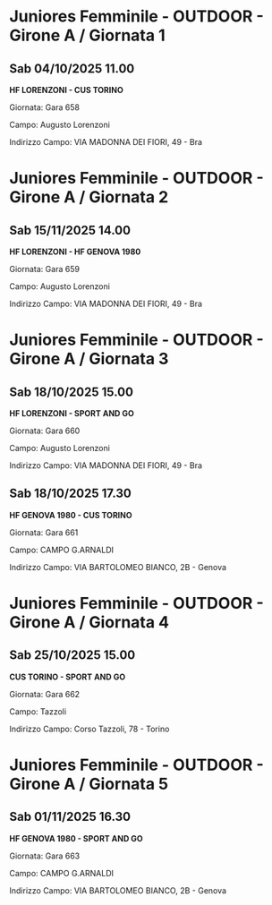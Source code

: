 # Juniores Femminile - OUTDOOR  - Girone A / Giornata 1
## Sab 04/10/2025 11.00
**HF LORENZONI - CUS TORINO**

Giornata: Gara 658

Campo: Augusto Lorenzoni 

Indirizzo Campo:  VIA MADONNA DEI FIORI, 49 - Bra


# Juniores Femminile - OUTDOOR  - Girone A / Giornata 2
## Sab 15/11/2025 14.00
**HF LORENZONI - HF GENOVA 1980**

Giornata: Gara 659

Campo: Augusto Lorenzoni 

Indirizzo Campo:  VIA MADONNA DEI FIORI, 49 - Bra


# Juniores Femminile - OUTDOOR  - Girone A / Giornata 3
## Sab 18/10/2025 15.00
**HF LORENZONI - SPORT AND GO**

Giornata: Gara 660

Campo: Augusto Lorenzoni 

Indirizzo Campo:  VIA MADONNA DEI FIORI, 49 - Bra



## Sab 18/10/2025 17.30
**HF GENOVA 1980 - CUS TORINO**

Giornata: Gara 661

Campo: CAMPO G.ARNALDI 

Indirizzo Campo:  VIA BARTOLOMEO BIANCO, 2B - Genova


# Juniores Femminile - OUTDOOR  - Girone A / Giornata 4
## Sab 25/10/2025 15.00
**CUS TORINO - SPORT AND GO**

Giornata: Gara 662

Campo: Tazzoli 

Indirizzo Campo:  Corso Tazzoli, 78 - Torino


# Juniores Femminile - OUTDOOR  - Girone A / Giornata 5
## Sab 01/11/2025 16.30
**HF GENOVA 1980 - SPORT AND GO**

Giornata: Gara 663

Campo: CAMPO G.ARNALDI 

Indirizzo Campo:  VIA BARTOLOMEO BIANCO, 2B - Genova


